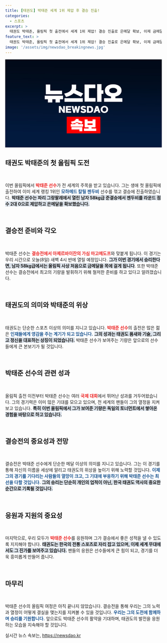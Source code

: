 ```yaml
---
title: [태권도] 박태준 세계 1위 제압 후 결승 진출!
categories:
  - 스포츠
excerpt: >
  태권도 박태준, 올림픽 첫 출전에서 세계 1위 제압! 결승 진출로 은메달 확보, 이제 금메달 꿈의 정점에 도전한다. 8일 결승인데, 역사적 순간을 놓치지 마세요!
feature_text: >
  태권도 박태준, 올림픽 첫 출전에서 세계 1위 제압! 결승 진출로 은메달 확보, 이제 금메달 꿈의 정점에 도전한다. 8일 결승인데, 역사적 순간을 놓치지 마세요!
image: '/assets/img/newsdao_breakingnews.jpg'
---
```


<p><img src="/assets/img/newsdao_breakingnews.jpg" alt="pcversion 속보" /></p>

<h2 data-ke-size="size26">태권도 박태준의 첫 올림픽 도전</h2>

<p data-ke-size="size16">&nbsp;</p>

<p data-ke-size="size16">이번 올림픽에서 <b><span style="color: #ee2323;">박태준 선수</span></b>가 전 세계의 주목을 받고 있습니다. 그는 생애 첫 올림픽에 출전하여 이미 세계 랭킹 1위인 <b><span style="color: #1a5490;">모하메드 칼릴 젠두비</span></b> 선수를 꺾고 결승에 진출하였습니다. <b><span style="background-color: #21538527;">박태준 선수는 파리 그랑팔레에서 열린 남자 58kg급 준결승에서 젠두비를 라운드 점수 2대 0으로 제압하고 은메달을 확보했습니다.</span></b></p>

<p data-ke-size="size16">&nbsp;</p>

<h2 data-ke-size="size26">결승전 준비와 각오</h2>

<p data-ke-size="size16">&nbsp;</p>

<p data-ke-size="size16">박태준 선수는 <b><span style="color: #ee2323;">결승전에서 아제르바이잔의 가심 마고메도프</span></b>와 맞붙게 됩니다. 이 경기는 우리 시간으로 오늘(8일) 새벽 4시 반에 열릴 예정입니다. <b><span style="background-color: #21538527;">그가 이번 경기에서 승리한다면, 남자 58kg급에서는 올림픽 사상 처음으로 금메달을 목에 걸게 됩니다</span></b>. 또한 박태준 선수는 결승전에서 최고의 기량을 발휘하기 위해 철저한 준비를 하고 있다고 알려졌습니다.</p>

<p data-ke-size="size16">&nbsp;</p>

<h2 data-ke-size="size26">태권도의 의미와 박태준의 위상</h2>

<p data-ke-size="size16">&nbsp;</p>

<p data-ke-size="size16">태권도는 단순한 스포츠 이상의 의미를 지니고 있습니다. <b><span style="color: #ee2323;">박태준 선수</span></b>의 출전은 많은 젊은 <b><span style="color: #1a5490;">인재들에게 영감을 주는 계기가 되고 있습니다.</span></b> <b><span style="background-color: #21538527;">그의 성과는 태권도 품새와 기술, 그리고 정신을 대표하는 상징이 되었습니다.</span></b> 박태준 선수가 보여주는 기량은 앞으로의 선수들에게 큰 본보기가 될 것입니다.</p>

<p data-ke-size="size16">&nbsp;</p>

<h2 data-ke-size="size26">박태준 선수의 관련 성과</h2>

<p data-ke-size="size16">&nbsp;</p>

<p data-ke-size="size16">올림픽 출전 이전부터 박태준 선수는 여러 <b><span style="color: #ee2323;">국제 대회</span></b>에서 뛰어난 성과를 거두어왔습니다. 그의 경기력은 이미 많은 기대를 모으고 있으며, 전 세계의 팬들이 그의 열정을 지켜보고 있습니다. <b><span style="background-color: #21538527;">특히 이번 올림픽에서 그가 보여준 기량은 독일의 토너먼트에서 쌓아온 경험을 바탕으로 하고 있습니다.</span></b></p>

<p data-ke-size="size16">&nbsp;</p>

<h2 data-ke-size="size26">결승전의 중요성과 전망</h2>

<p data-ke-size="size16">&nbsp;</p>

<p data-ke-size="size16">결승전은 박태준 선수에게 단순한 메달 이상의 의미를 지니고 있습니다. 그는 이 경기를 통해 자신의 이름을 세상에 알리고 태권도의 위상을 높이기 위해 노력할 것입니다. <b><span style="color: #1a5490;">이제 그의 경기를 기다리는 사람들의 열망이 크고, 그 기대에 부응하기 위해 박태준 선수는 최선을 다할 것입니다.</span></b> <b><span style="background-color: #21538527;">그의 승리는 단순히 개인의 업적이 아닌, 한국 태권도 역사의 중요한 순간으로 기록될 것입니다.</span></b></p>

<p data-ke-size="size16">&nbsp;</p>

<h2 data-ke-size="size26">응원과 지원의 중요성</h2>

<p data-ke-size="size16">&nbsp;</p>

<p data-ke-size="size16">마지막으로, 우리 모두가 <b><span style="color: #ee2323;">박태준 선수</span></b>를 응원하며 그가 결승에서 좋은 성적을 낼 수 있도록 지지해야 합니다. <b><span style="background-color: #21538527;">태권도는 한국의 전통 스포츠로 자리 잡고 있으며, 이제 세계 무대에서도 그 진가를 보여주고 있습니다.</span></b> 팬들의 응원은 선수들에게 큰 힘이 되고, 경기를 더욱 흥미롭게 만들어 줍니다.</p>

<p data-ke-size="size16">&nbsp;</p>

<h2 data-ke-size="size26">마무리</h2>

<p data-ke-size="size16">&nbsp;</p>

<p data-ke-size="size16">박태준 선수의 올림픽 여정은 아직 끝나지 않았습니다. 결승전을 통해 우리는 그의 노력과 열정이 어떻게 결실을 맺는지를 지켜볼 수 있을 것입니다. <b><span style="color: #1a5490;">우리는 그의 도전에 함께하며 승리를 기원합니다.</span></b> 앞으로도 박태준 선수의 활약을 기대하며, 태권도의 발전을 응원하는 모습을 지속해야 할 것입니다.</p>
실시간 뉴스 속보는, <a href="https://newsdao.kr" rel="dofollow">https://newsdao.kr</a>


